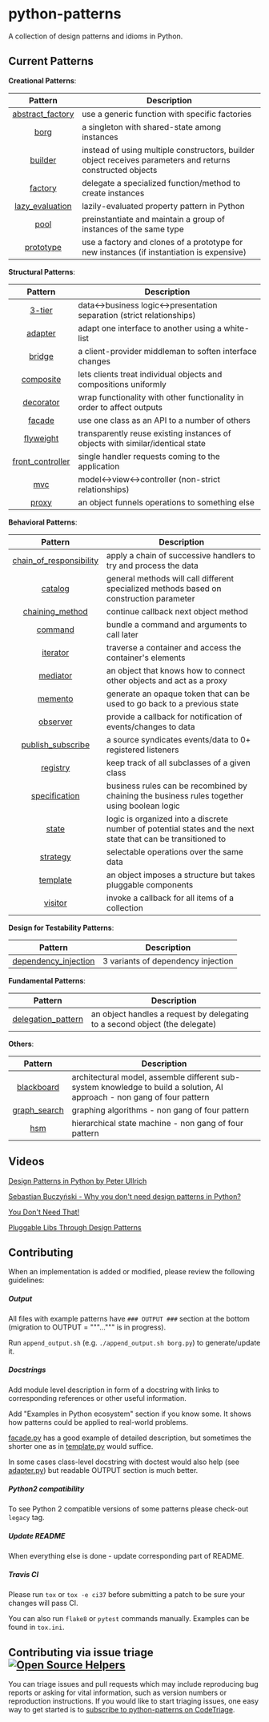 python-patterns
===============

A collection of design patterns and idioms in Python.

Current Patterns
----------------

__Creational Patterns__:

| Pattern | Description |
|:-------:| ----------- |
| [abstract_factory](patterns/creational/abstract_factory.py) | use a generic function with specific factories |
| [borg](patterns/creational/borg.py) | a singleton with shared-state among instances |
| [builder](patterns/creational/builder.py) | instead of using multiple constructors, builder object receives parameters and returns constructed objects |
| [factory](patterns/creational/factory.py) | delegate a specialized function/method to create instances |
| [lazy_evaluation](patterns/creational/lazy_evaluation.py) | lazily-evaluated property pattern in Python |
| [pool](patterns/creational/pool.py) | preinstantiate and maintain a group of instances of the same type |
| [prototype](patterns/creational/prototype.py) | use a factory and clones of a prototype for new instances (if instantiation is expensive) |

__Structural Patterns__:

| Pattern | Description |
|:-------:| ----------- |
| [3-tier](patterns/structural/3-tier.py) | data<->business logic<->presentation separation (strict relationships) |
| [adapter](patterns/structural/adapter.py) | adapt one interface to another using a white-list |
| [bridge](patterns/structural/bridge.py) | a client-provider middleman to soften interface changes |
| [composite](patterns/structural/composite.py) | lets clients treat individual objects and compositions uniformly |
| [decorator](patterns/structural/decorator.py) | wrap functionality with other functionality in order to affect outputs |
| [facade](patterns/structural/facade.py) | use one class as an API to a number of others |
| [flyweight](patterns/structural/flyweight__py3.py) | transparently reuse existing instances of objects with similar/identical state |
| [front_controller](patterns/structural/front_controller.py) | single handler requests coming to the application |
| [mvc](patterns/structural/mvc.py) | model<->view<->controller (non-strict relationships) |
| [proxy](patterns/structural/proxy.py) | an object funnels operations to something else |

__Behavioral Patterns__:

| Pattern | Description |
|:-------:| ----------- |
| [chain_of_responsibility](patterns/behavioral/chain_of_responsibility__py3.py) | apply a chain of successive handlers to try and process the data |
| [catalog](patterns/behavioral/catalog.py) | general methods will call different specialized methods based on construction parameter |
| [chaining_method](patterns/behavioral/chaining_method.py) | continue callback next object method |
| [command](patterns/behavioral/command.py) | bundle a command and arguments to call later |
| [iterator](patterns/behavioral/iterator.py) | traverse a container and access the container's elements |
| [mediator](patterns/behavioral/mediator.py) | an object that knows how to connect other objects and act as a proxy |
| [memento](patterns/behavioral/memento.py) | generate an opaque token that can be used to go back to a previous state |
| [observer](patterns/behavioral/observer.py) | provide a callback for notification of events/changes to data |
| [publish_subscribe](patterns/behavioral/publish_subscribe.py) | a source syndicates events/data to 0+ registered listeners |
| [registry](patterns/behavioral/registry__py3.py) | keep track of all subclasses of a given class |
| [specification](patterns/behavioral/specification.py) |  business rules can be recombined by chaining the business rules together using boolean logic |
| [state](patterns/behavioral/state.py) | logic is organized into a discrete number of potential states and the next state that can be transitioned to |
| [strategy](patterns/behavioral/strategy.py) | selectable operations over the same data |
| [template](patterns/behavioral/template.py) | an object imposes a structure but takes pluggable components |
| [visitor](patterns/behavioral/visitor.py) | invoke a callback for all items of a collection |

__Design for Testability Patterns__:

| Pattern | Description |
|:-------:| ----------- |
| [dependency_injection](patterns/dependency_injection.py) | 3 variants of dependency injection |

__Fundamental Patterns__:

| Pattern | Description |
|:-------:| ----------- |
| [delegation_pattern](patterns/fundamental/delegation_pattern.py) | an object handles a request by delegating to a second object (the delegate) |

__Others__:

| Pattern | Description |
|:-------:| ----------- |
| [blackboard](patterns/other/blackboard__py3.py) | architectural model, assemble different sub-system knowledge to build a solution, AI approach - non gang of four pattern |
| [graph_search](patterns/other/graph_search.py) | graphing algorithms - non gang of four pattern |
| [hsm](patterns/other/hsm/hsm.py) | hierarchical state machine - non gang of four pattern |


Videos
------
[Design Patterns in Python by Peter Ullrich](https://www.youtube.com/watch?v=bsyjSW46TDg)

[Sebastian Buczyński - Why you don't need design patterns in Python?](https://www.youtube.com/watch?v=G5OeYHCJuv0)

[You Don't Need That!](https://www.youtube.com/watch?v=imW-trt0i9I)

[Pluggable Libs Through Design Patterns](https://www.youtube.com/watch?v=PfgEU3W0kyU)


Contributing
------------
When an implementation is added or modified, please review the following guidelines:

##### Output
All files with example patterns have `### OUTPUT ###` section at the bottom 
(migration to OUTPUT = """...""" is in progress).

Run `append_output.sh` (e.g. `./append_output.sh borg.py`) to generate/update it.

##### Docstrings
Add module level description in form of a docstring with links to corresponding references or other useful information.

Add "Examples in Python ecosystem" section if you know some. It shows how patterns could be applied to real-world problems.

[facade.py](patterns/structural/facade.py) has a good example of detailed description,
but sometimes the shorter one as in [template.py](patterns/behavioral/template.py) would suffice.

In some cases class-level docstring with doctest would also help (see [adapter.py](patterns/structural/adapter.py))
but readable OUTPUT section is much better.


##### Python2 compatibility
To see Python 2 compatible versions of some patterns please check-out `legacy` tag.

##### Update README
When everything else is done - update corresponding part of README.


##### Travis CI
Please run `tox` or `tox -e ci37` before submitting a patch to be sure your changes will pass CI.

You can also run `flake8` or `pytest` commands manually. Examples can be found in `tox.ini`.

## Contributing via issue triage [![Open Source Helpers](https://www.codetriage.com/faif/python-patterns/badges/users.svg)](https://www.codetriage.com/faif/python-patterns)

You can triage issues and pull requests which may include reproducing bug reports or asking for vital information, such as version numbers or reproduction instructions. If you would like to start triaging issues, one easy way to get started is to [subscribe to python-patterns on CodeTriage](https://www.codetriage.com/faif/python-patterns).
